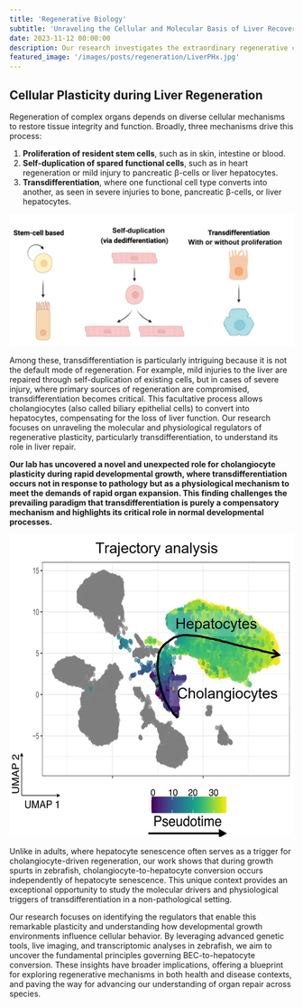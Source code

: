 ```yaml
---
title: 'Regenerative Biology'
subtitle: 'Unraveling the Cellular and Molecular Basis of Liver Recovery'
date: 2023-11-12 00:00:00
description: Our research investigates the extraordinary regenerative capacity of the liver, focusing on the cellular and molecular mechanisms that enable it to recover from injury and cancer. We aim to understand how liver cells collaborate in response to damage, such as through cholangiocyte-to-hepatocyte transdifferentiation, a process we’ve shown to occur during growth spurts.
featured_image: '/images/posts/regeneration/LiverPHx.jpg'
---
```


## Cellular Plasticity during Liver Regeneration



Regeneration of complex organs depends on diverse cellular mechanisms to restore tissue integrity and function. Broadly, three mechanisms drive this process: 

1.	**Proliferation of resident stem cells**, such as in skin, intestine or blood.
1.	**Self-duplication of spared functional cells**, such as in heart regeneration or mild injury to pancreatic β-cells or liver hepatocytes. 
1.	**Transdifferentiation**, where one functional cell type converts into another, as seen in severe injuries to bone, pancreatic β-cells, or liver hepatocytes.

<img src="/images/posts/regeneration/CellularModeRegeneration.jpg" alt="Cellular Modes of Regeneration">

Among these, transdifferentiation is particularly intriguing because it is not the default mode of regeneration. For example, mild injuries to the liver are repaired through self-duplication of existing cells, but in cases of severe injury, where primary sources of regeneration are compromised, transdifferentiation becomes critical. This facultative process allows cholangiocytes (also called biliary epithelial cells) to convert into hepatocytes, compensating for the loss of liver function. Our research focuses on unraveling the molecular and physiological regulators of regenerative plasticity, particularly transdifferentiation, to understand its role in liver repair.

**Our lab has uncovered a novel and unexpected role for cholangiocyte plasticity during rapid developmental growth, where transdifferentiation occurs not in response to pathology but as a physiological mechanism to meet the demands of rapid organ expansion. This finding challenges the prevailing paradigm that transdifferentiation is purely a compensatory mechanism and highlights its critical role in normal developmental processes.**

<img src="/images/posts/regeneration/Trajectory.jpg" alt="Trajectory">

Unlike in adults, where hepatocyte senescence often serves as a trigger for cholangiocyte-driven regeneration, our work shows that during growth spurts in zebrafish, cholangiocyte-to-hepatocyte conversion occurs independently of hepatocyte senescence. This unique context provides an exceptional opportunity to study the molecular drivers and physiological triggers of transdifferentiation in a non-pathological setting.

Our research focuses on identifying the regulators that enable this remarkable plasticity and understanding how developmental growth environments influence cellular behavior. By leveraging advanced genetic tools, live imaging, and transcriptomic analyses in zebrafish, we aim to uncover the fundamental principles governing BEC-to-hepatocyte conversion. These insights have broader implications, offering a blueprint for exploring regenerative mechanisms in both health and disease contexts, and paving the way for advancing our understanding of organ repair across species.


<!-- <img src="/images/Blog/Old/pax2a.gif" alt="Pax2a" style="float:left;width:400px;height:240px;margin:0px 30px 0px 0px"> --> 

  
